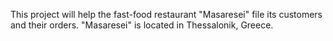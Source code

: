 This project will help the fast-food restaurant "Masaresei" file its customers and their orders. "Masaresei" is located in Thessalonik, Greece.
